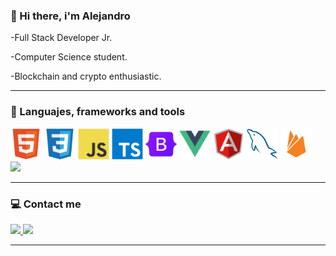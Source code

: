 ### 👋 Hi there, i'm Alejandro

<p>-Full Stack Developer Jr.</p>
<p>-Computer Science student.</p>
<p>-Blockchain and crypto enthusiastic.</p>

<hr>

### 🔨 Languajes, frameworks and tools

<div>
  
<img src="https://github.com/devicons/devicon/blob/master/icons/html5/html5-original.svg" width="50rem">
<img src="https://github.com/devicons/devicon/blob/master/icons/css3/css3-original.svg" width="50rem">
<img src="https://github.com/devicons/devicon/blob/master/icons/javascript/javascript-original.svg" width="50rem">  
<img src="https://github.com/devicons/devicon/blob/master/icons/typescript/typescript-original.svg" width="50rem">
<img src="https://github.com/devicons/devicon/blob/master/icons/bootstrap/bootstrap-original.svg" width="50rem">  
<img src="https://github.com/devicons/devicon/blob/master/icons/vuejs/vuejs-original.svg" width="50rem">  
<img src="https://github.com/devicons/devicon/blob/master/icons/angularjs/angularjs-original.svg" width="50rem"> 
<img src="https://github.com/devicons/devicon/blob/master/icons/mysql/mysql-original.svg" width="50rem">
<img src="https://github.com/devicons/devicon/blob/master/icons/firebase/firebase-plain.svg" width="50rem">
  
 </div>
 
 <div>
 
 <img src="https://cdn.worldvectorlogo.com/logos/postman.svg" width="50rem">
 
 </div>
 
 <hr>
 
 ### 💻 Contact me
 
 <div>
 
 <a href="https://www.linkedin.com/in/alejandro-ignacio-godino/">
 <img src="https://cdn-icons-png.flaticon.com/512/174/174857.png" width="50rem">
 </a>

<a href="mailto:aleig.906@gmail.com">  
<img src="https://cdn-icons-png.flaticon.com/512/2504/2504727.png" width="50rem">
</a>
  
</div>


<hr>

<!--
**Chiquitolina/Chiquitolina** is a ✨ _special_ ✨ repository because its `README.md` (this file) appears on your GitHub profile.

Here are some ideas to get you started:

- 🔭 I’m currently working on ...
- 🌱 I’m currently learning ...
- 👯 I’m looking to collaborate on ...
- 🤔 I’m looking for help with ...
- 💬 Ask me about ...
- 📫 How to reach me: ...
- 😄 Pronouns: ...
- ⚡ Fun fact: ...
-->
